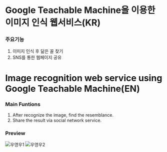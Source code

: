 # Google Teachable Machine을 이용한 이미지 인식 웹서비스(KR)

### 주요기능
1. 이미지 인식 후 닮은 꼴 찾기
2. SNS를 통한 웹페이지 공유

# Image recognition web service using Google Teachable Machine(EN)


### Main Funtions
1. After recognize the image, find the resemblance.
2. Share the result via social network service.

### Preview
![우영우1](https://user-images.githubusercontent.com/93990321/187810144-87ee2d36-105a-48ee-b342-e0e2e9c13e0b.png)
![우영우2](https://user-images.githubusercontent.com/93990321/187810157-aa4101ef-fcd3-4ad4-a24b-197003a781f3.jpg)
